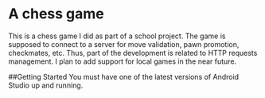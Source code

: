 # A chess game
This is a chess game I did as part of a school project. The game is supposed to connect to a server for move validation, pawn promotion, checkmates, etc. Thus, part of the development is related to HTTP requests management. I plan to add support for local games in the near future.

##Getting Started
You must have one of the latest versions of Android Studio up and running.  